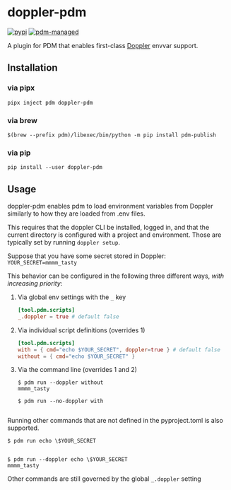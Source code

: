 # doppler-pdm

[![pypi](https://img.shields.io/pypi/v/doppler-pdm?logo=python&logoColor=%23cccccc)](https://pypi.org/project/doppler-pdm/)
[![pdm-managed](https://img.shields.io/badge/pdm-managed-blueviolet)](https://pdm.fming.dev)

A plugin for PDM that enables first-class [Doppler](https://www.doppler.com/) envvar support.

## Installation

### via pipx

`pipx inject pdm doppler-pdm`

### via brew

`$(brew --prefix pdm)/libexec/bin/python -m pip install pdm-publish`

### via pip

`pip install --user doppler-pdm`

## Usage

doppler-pdm enables pdm to load environment variables from Doppler similarly to how they are loaded from .env files.

This requires that the doppler CLI be installed, logged in, and that the current directory is configured with a project and environment. Those are typically set by running `doppler setup`.

Suppose that you have some secret stored in Doppler: `YOUR_SECRET=mmmm_tasty`

This behavior can be configured in the following three different ways, _with increasing priority_:

1. Via global env settings with the `_` key

   ```toml
   [tool.pdm.scripts]
   _.doppler = true # default false
   ```

2. Via individual script definitions (overrides 1)

   ```toml
   [tool.pdm.scripts]
   with = { cmd="echo $YOUR_SECRET", doppler=true } # default false
   without = { cmd="echo $YOUR_SECRET" }
   ```

3. Via the command line (overrides 1 and 2)

   ```
   $ pdm run --doppler without
   mmmm_tasty

   $ pdm run --no-doppler with


   ```

Running other commands that are not defined in the pyproject.toml is also supported.

```
$ pdm run echo \$YOUR_SECRET


$ pdm run --doppler echo \$YOUR_SECRET
mmmm_tasty
```

Other commands are still governed by the global `_.doppler` setting
